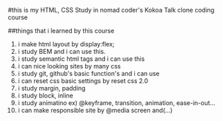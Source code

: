 #this is my HTML, CSS Study in nomad coder's Kokoa Talk clone coding course


##things that i learned by this course

1. i make html layout by display:flex;
2. i study BEM and i can use this.
3. i study semantic html tags and i can use this
4. i can nice looking sites by many css
5. i study git, github's basic function's and i can use
6. i can reset css basic settings by reset css 2.0
7. i study margin, padding
8. i study block, inline
9. i study animatino ex) @keyframe, transition, animation, ease-in-out...
10. i can make responsible site by @media screen and(...)
